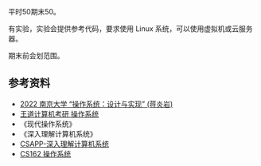 平时50期末50。

有实验，实验会提供参考代码，要求使用 Linux 系统，可以使用虚拟机或云服务器。

期末前会划范围。

## 参考资料

- [2022 南京大学 “操作系统：设计与实现” (蒋炎岩)](https://space.bilibili.com/202224425/channel/collectiondetail?sid=192498)
- [王道计算机考研 操作系统](https://www.bilibili.com/video/BV1YE411D7nH)
- 《现代操作系统》
- 《深入理解计算机系统》
- [CSAPP-深入理解计算机系统](https://space.bilibili.com/354767108/channel/collectiondetail?sid=373847)
- [CS162 操作系统](https://www.bilibili.com/video/BV1yk4y1q7C6)